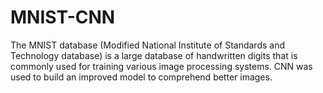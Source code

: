 # MNIST-CNN
The MNIST database (Modified National Institute of Standards and Technology database) is a large database of handwritten 
digits that is commonly used for training various image processing systems. CNN was used to build an improved model to 
comprehend better images.

